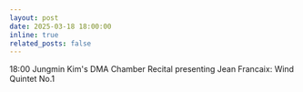 ```yaml
---
layout: post
date: 2025-03-18 18:00:00
inline: true
related_posts: false
---
```


18:00 Jungmin Kim's   DMA Chamber Recital 
presenting Jean Francaix: Wind Quintet No.1
